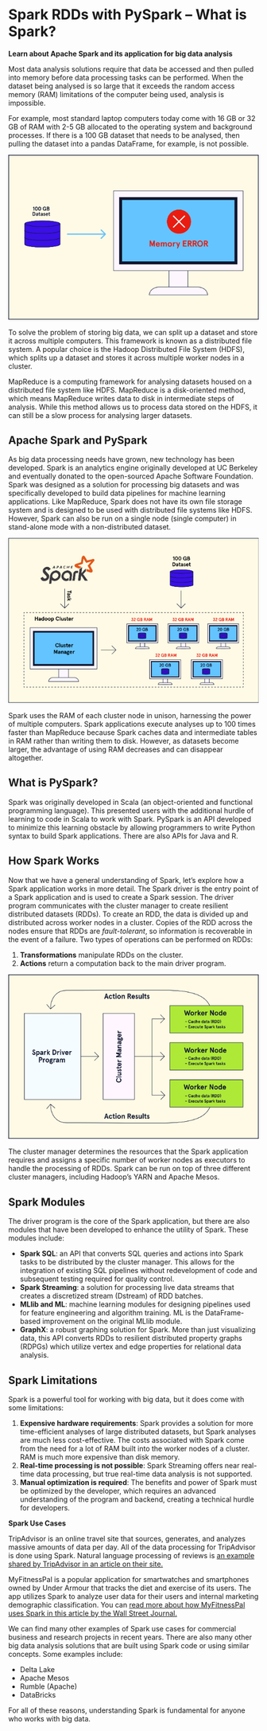 # Spark RDDs with PySpark – What is Spark?

**Learn about Apache Spark and its application for big data analysis**

Most data analysis solutions require that data be accessed and then pulled into memory before data processing tasks can be performed. When the dataset being analysed is so large that it exceeds the random access memory (RAM) limitations of the computer being used, analysis is impossible.

For example, most standard laptop computers today come with 16 GB or 32 GB of RAM with 2-5 GB allocated to the operating system and background processes. If there is a 100 GB dataset that needs to be analysed, then pulling the dataset into a pandas DataFrame, for example, is not possible.

![](media/5f02b37ad3f65e92a85db72240a9eaab.png)

To solve the problem of storing big data, we can split up a dataset and store it across multiple computers. This framework is known as a distributed file system. A popular choice is the Hadoop Distributed File System (HDFS), which splits up a dataset and stores it across multiple worker nodes in a cluster.

MapReduce is a computing framework for analysing datasets housed on a distributed file system like HDFS. MapReduce is a disk-oriented method, which means MapReduce writes data to disk in intermediate steps of analysis. While this method allows us to process data stored on the HDFS, it can still be a slow process for analysing larger datasets.

## Apache Spark and PySpark

As big data processing needs have grown, new technology has been developed. Spark is an analytics engine originally developed at UC Berkeley and eventually donated to the open-sourced Apache Software Foundation. Spark was designed as a solution for processing big datasets and was specifically developed to build data pipelines for machine learning applications. Like MapReduce, Spark does not have its own file storage system and is designed to be used with distributed file systems like HDFS. However, Spark can also be run on a single node (single computer) in stand-alone mode with a non-distributed dataset.

![](media/5eb9c20d57e7ab663f5f5156d8052b62.png)

Spark uses the RAM of each cluster node in unison, harnessing the power of multiple computers. Spark applications execute analyses up to 100 times faster than MapReduce because Spark caches data and intermediate tables in RAM rather than writing them to disk. However, as datasets become larger, the advantage of using RAM decreases and can disappear altogether.

## What is PySpark?

Spark was originally developed in Scala (an object-oriented and functional programming language). This presented users with the additional hurdle of learning to code in Scala to work with Spark. PySpark is an API developed to minimize this learning obstacle by allowing programmers to write Python syntax to build Spark applications. There are also APIs for Java and R.

## How Spark Works

Now that we have a general understanding of Spark, let’s explore how a Spark application works in more detail. The Spark driver is the entry point of a Spark application and is used to create a Spark session. The driver program communicates with the cluster manager to create resilient distributed datasets (RDDs). To create an RDD, the data is divided up and distributed across worker nodes in a cluster. Copies of the RDD across the nodes ensure that RDDs are *fault-tolerant*, so information is recoverable in the event of a failure. Two types of operations can be performed on RDDs:

1.  **Transformations** manipulate RDDs on the cluster.
2.  **Actions** return a computation back to the main driver program.

![](media/aab9143938c7c28f62a998f62c7ac2b8.png)

The cluster manager determines the resources that the Spark application requires and assigns a specific number of worker nodes as executors to handle the processing of RDDs. Spark can be run on top of three different cluster managers, including Hadoop’s YARN and Apache Mesos.

## Spark Modules

The driver program is the core of the Spark application, but there are also modules that have been developed to enhance the utility of Spark. These modules include:

-   **Spark SQL**: an API that converts SQL queries and actions into Spark tasks to be distributed by the cluster manager. This allows for the integration of existing SQL pipelines without redevelopment of code and subsequent testing required for quality control.
-   **Spark Streaming**: a solution for processing live data streams that creates a discretized stream (Dstream) of RDD batches.
-   **MLlib and ML**: machine learning modules for designing pipelines used for feature engineering and algorithm training. ML is the DataFrame-based improvement on the original MLlib module.
-   **GraphX**: a robust graphing solution for Spark. More than just visualizing data, this API converts RDDs to resilient distributed property graphs (RDPGs) which utilize vertex and edge properties for relational data analysis.

## Spark Limitations

Spark is a powerful tool for working with big data, but it does come with some limitations:

1.  **Expensive hardware requirements**: Spark provides a solution for more time-efficient analyses of large distributed datasets, but Spark analyses are much less cost-effective. The costs associated with Spark come from the need for a lot of RAM built into the worker nodes of a cluster. RAM is much more expensive than disk memory.
2.  **Real-time processing is not possible**: Spark Streaming offers near real-time data processing, but true real-time data analysis is not supported.
3.  **Manual optimization is required**: The benefits and power of Spark must be optimized by the developer, which requires an advanced understanding of the program and backend, creating a technical hurdle for developers.

**Spark Use Cases**

TripAdvisor is an online travel site that sources, generates, and analyzes massive amounts of data per day. All of the data processing for TripAdvisor is done using Spark. Natural language processing of reviews is [an example shared by TripAdvisor in an article on their site.](https://www.tripadvisor.com/engineering/using-apache-spark-for-massively-parallel-nlp/)

MyFitnessPal is a popular application for smartwatches and smartphones owned by Under Armour that tracks the diet and exercise of its users. The app utilizes Spark to analyze user data for their users and internal marketing demographic classification. You can [read more about how MyFitnessPal uses Spark in this article by the Wall Street Journal.](https://www.wsj.com/articles/BL-CIOB-7254)

We can find many other examples of Spark use cases for commercial business and research projects in recent years. There are also many other big data analysis solutions that are built using Spark code or using similar concepts. Some examples include:

-   Delta Lake
-   Apache Mesos
-   Rumble (Apache)
-   DataBricks

For all of these reasons, understanding Spark is fundamental for anyone who works with big data.
